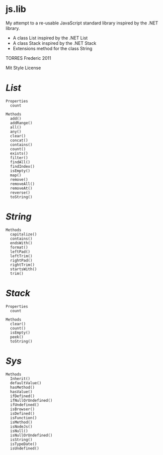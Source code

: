 js.lib
======
My attempt to a re-usable JavaScript standard library inspired by the .NET library.

- A class List inspired by the .NET List<T>
- A class Stack inspired by the .NET Stack<T>
- Extensions method for the class String

TORRES Frederic 2011

Mit Style License

  ***List***
===============

    Properties
      count

    Methods
      add()
      addRange()
      all()
      any()
      clear()
      concat()
      contains()
      count()
      exists()
      filter()
      findAll()
      findIndex()
      isEmpty()
      map()
      remove()
      removeAll()
      removeAt()
      reverse()
      toString()


  ***String***
===============

    Methods
      capitalize()
      contains()
      endsWith()
      format()
      leftPad()
      leftTrim()
      rightPad()
      rightTrim()
      startsWith()
      trim()


  ***Stack***
===============

    Properties
      count

    Methods
      clear()
      count()
      isEmpty()
      peek()
      toString()


  ***Sys***
===============

    Methods
      Inherit()
      defaultValue()
      hasMethod()
      hasValue()
      ifDefined()
      ifNullOrUndefined()
      ifUndefined()
      isBrowser()
      isDefined()
      isFunction()
      isMethod()
      isNodeJs()
      isNull()
      isNullOrUndefined()
      isString()
      isTypeDate()
      isUndefined()

